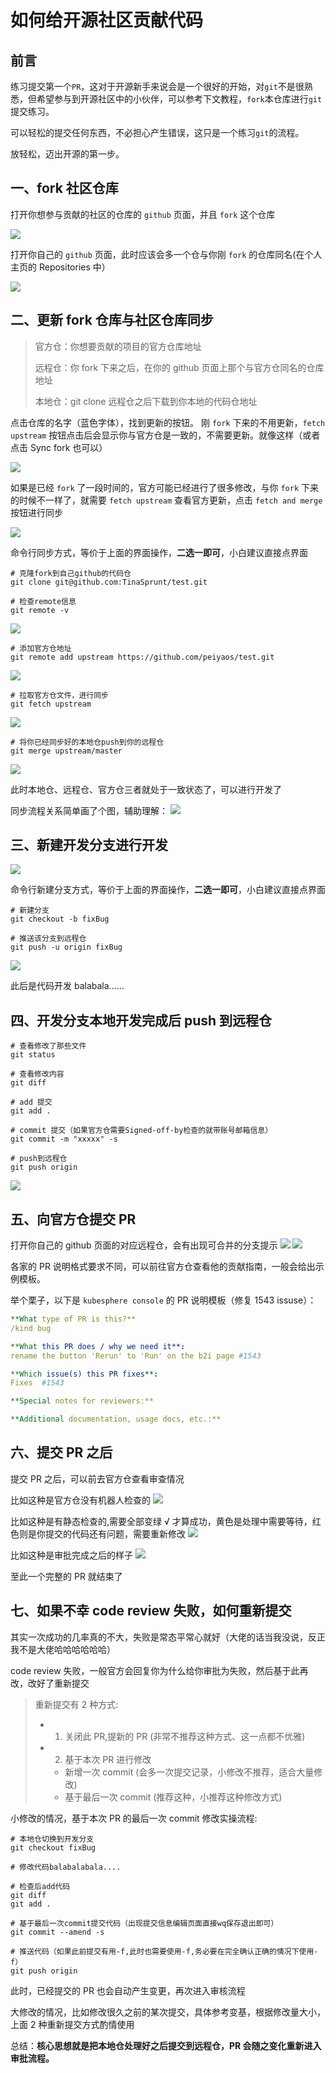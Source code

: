 # 如何给开源社区贡献代码

## 前言

练习提交第一个`PR`，这对于开源新手来说会是一个很好的开始，对`git`不是很熟悉，但希望参与到开源社区中的小伙伴，可以参考下文教程，`fork`本仓库进行`git`提交练习。

可以轻松的提交任何东西，不必担心产生错误，这只是一个练习`git`的流程。

放轻松，迈出开源的第一步。

## 一、fork 社区仓库

打开你想参与贡献的社区的仓库的 `github` 页面，并且 `fork` 这个仓库

![](./image/1.png)

打开你自己的 `github` 页面，此时应该会多一个仓与你刚 `fork` 的仓库同名(在个人主页的 Repositories 中）

![](./image/2.png)

## 二、更新 fork 仓库与社区仓库同步

> 官方仓：你想要贡献的项目的官方仓库地址
>
> 远程仓：你 fork 下来之后，在你的 github 页面上那个与官方仓同名的仓库地址
>
> 本地仓：git clone 远程仓之后下载到你本地的代码仓地址

点击仓库的名字（蓝色字体），找到更新的按钮。
刚 `fork` 下来的不用更新，`fetch upstream` 按钮点击后会显示你与官方仓是一致的，不需要更新。就像这样（或者点击 Sync fork 也可以）

![](./image/3.png)

如果是已经 `fork` 了一段时间的，官方可能已经进行了很多修改，与你 `fork` 下来的时候不一样了，就需要 `fetch upstream` 查看官方更新，点击 `fetch and merge` 按钮进行同步

![](./image/4.png)

命令行同步方式，等价于上面的界面操作，**二选一即可**，小白建议直接点界面

```git
# 克隆fork到自己github的代码仓
git clone git@github.com:TinaSprunt/test.git

# 检查remote信息
git remote -v
```

![](./image/5.png)

```git
# 添加官方仓地址
git remote add upstream https://github.com/peiyaos/test.git
```

![](./image/6.png)

```git
# 拉取官方仓文件，进行同步
git fetch upstream
```

![](./image/7.png)

```git
# 将你已经同步好的本地仓push到你的远程仓
git merge upstream/master
```

![](./image/8.png)

此时本地仓、远程仓、官方仓三者就处于一致状态了，可以进行开发了

同步流程关系简单画了个图，辅助理解：
![](./image/9.png)

## 三、新建开发分支进行开发

![](./image/10.png)

命令行新建分支方式，等价于上面的界面操作，**二选一即可**，小白建议直接点界面

```git
# 新建分支
git checkout -b fixBug

# 推送该分支到远程仓
git push -u origin fixBug
```

![](./image/11.png)

此后是代码开发 balabala……

## 四、开发分支本地开发完成后 push 到远程仓

```git
# 查看修改了那些文件
git status

# 查看修改内容
git diff

# add 提交
git add .

# commit 提交（如果官方仓需要Signed-off-by检查的就带账号邮箱信息）
git commit -m "xxxxx" -s

# push到远程仓
git push origin
```

![](./image/12.png)

## 五、向官方仓提交 PR

打开你自己的 github 页面的对应远程仓，会有出现可合并的分支提示
![](./image/13.png)
![](./image/14.png)

各家的 PR 说明格式要求不同，可以前往官方仓查看他的贡献指南，一般会给出示例模板。

举个栗子，以下是 `kubesphere console` 的 PR 说明模板（修复 1543 issuse）：

```yaml
**What type of PR is this?**
/kind bug

**What this PR does / why we need it**:
rename the button 'Rerun' to 'Run' on the b2i page #1543

**Which issue(s) this PR fixes**:
Fixes  #1543

**Special notes for reviewers:**

**Additional documentation, usage docs, etc.:**

```

## 六、提交 PR 之后

提交 PR 之后，可以前去官方仓查看审查情况

比如这种是官方仓没有机器人检查的
![](./image/15.png)

比如这种是有静态检查的,需要全部变绿 √ 才算成功，黄色是处理中需要等待，红色则是你提交的代码还有问题，需要重新修改
![](./image/16.png)

比如这种是审批完成之后的样子
![](./image/17.png)

至此一个完整的 PR 就结束了

## 七、如果不幸 code review 失败，如何重新提交

其实一次成功的几率真的不大，失败是常态平常心就好（大佬的话当我没说，反正我不是大佬哈哈哈哈哈哈）

code review 失败，一般官方会回复你为什么给你审批为失败，然后基于此再改，改好了重新提交

> 重新提交有 2 种方式:
>
> - 1. 关闭此 PR,提新的 PR (非常不推荐这种方式、这一点都不优雅)
> - 2. 基于本次 PR 进行修改
>   - 新增一次 commit (会多一次提交记录，小修改不推荐，适合大量修改)
>   - 基于最后一次 commit (推荐这种，小推荐这种修改方式)

小修改的情况，基于本次 PR 的最后一次 commit 修改实操流程:

```git
# 本地仓切换到开发分支
git checkout fixBug

# 修改代码balabalabala....

# 检查后add代码
git diff
git add .

# 基于最后一次commit提交代码（出现提交信息编辑页面直接wq保存退出即可）
git commit --amend -s

# 推送代码（如果此前提交有用-f,此时也需要使用-f,务必要在完全确认正确的情况下使用-f）
git push origin
```

此时，已经提交的 PR 也会自动产生变更，再次进入审核流程

大修改的情况，比如修改很久之前的某次提交，具体参考变基，根据修改量大小，上面 2 种重新提交方式酌情使用

总结：**核心思想就是把本地仓处理好之后提交到远程仓，PR 会随之变化重新进入审批流程。**

